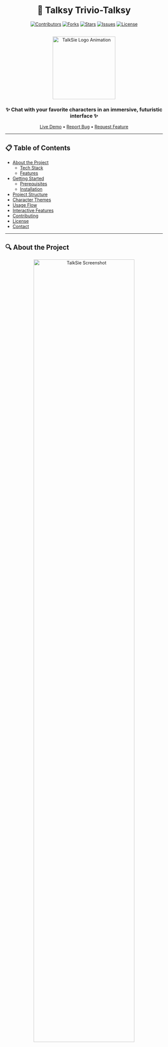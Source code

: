 <div align="center">
  
# 🚀 Talksy Trivio-Talksy

[![Contributors](https://img.shields.io/github/contributors/Google-Developers-Group-IIITDMK/talksy_trivio-talksy?style=for-the-badge&color=blue)](https://github.com/Google-Developers-Group-IIITDMK/talksy_trivio-talksy/graphs/contributors)
[![Forks](https://img.shields.io/github/forks/Google-Developers-Group-IIITDMK/talksy_trivio-talksy?style=for-the-badge&color=purple)](https://github.com/Google-Developers-Group-IIITDMK/talksy_trivio-talksy/network/members)
[![Stars](https://img.shields.io/github/stars/Google-Developers-Group-IIITDMK/talksy_trivio-talksy?style=for-the-badge&color=yellow)](https://github.com/Google-Developers-Group-IIITDMK/talksy_trivio-talksy/stargazers)
[![Issues](https://img.shields.io/github/issues/Google-Developers-Group-IIITDMK/talksy_trivio-talksy?style=for-the-badge&color=red)](https://github.com/Google-Developers-Group-IIITDMK/talksy_trivio-talksy/issues)
[![License](https://img.shields.io/github/license/Google-Developers-Group-IIITDMK/talksy_trivio-talksy?style=for-the-badge&color=green)](https://github.com/Google-Developers-Group-IIITDMK/talksy_trivio-talksy/blob/main/LICENSE)

<br/>

<img src="https://media.giphy.com/media/v1.Y2lkPTc5MGI3NjExNmY5OGFiYzlkMjNlN2ZkMWE1NTg2YzVmY2VmOWJiNzNlYmQwMzQ5ZiZlcD12MV9pbnRlcm5hbF9naWZzX2dpZklkJmN0PWc/bGgsc5mWoryfgKBx1u/giphy.gif" width="200" alt="TalkSie Logo Animation"/>

### ✨ Chat with your favorite characters in an immersive, futuristic interface ✨

[Live Demo](https://talksy-trivio-talksy.vercel.app/) • [Report Bug](https://github.com/Google-Developers-Group-IIITDMK/talksy_trivio-talksy/issues) • [Request Feature](https://github.com/Google-Developers-Group-IIITDMK/talksy_trivio-talksy/issues)

</div>

<hr />

## 📋 Table of Contents

- [About the Project](#about-the-project)
  - [Tech Stack](#tech-stack)
  - [Features](#features)
- [Getting Started](#getting-started)
  - [Prerequisites](#prerequisites)
  - [Installation](#installation)
- [Project Structure](#project-structure)
- [Character Themes](#character-themes)
- [Usage Flow](#usage-flow)
- [Interactive Features](#interactive-features)
- [Contributing](#contributing)
- [License](#license)
- [Contact](#contact)

<hr />

## 🔍 About the Project

<div align="center">
  <img src="https://i.imgur.com/XHK9Uf9.png" alt="TalkSie Screenshot" width="80%"/>
</div>

**TalkSie** is a cutting-edge web application that brings fictional characters to life through an immersive chat experience. Using a futuristic video-call-like interface built with React and enriched with stunning visual effects, TalkSie lets users interact with their favorite characters in a uniquely engaging way.

### Tech Stack

<div align="center">
  
| Frontend | Styling | Backend |
| :------: | :-----: | :-----: |
| ![React](https://img.shields.io/badge/React-20232A?style=for-the-badge&logo=react&logoColor=61DAFB) | ![CSS3](https://img.shields.io/badge/CSS3-1572B6?style=for-the-badge&logo=css3&logoColor=white) | ![Python](https://img.shields.io/badge/Python-3776AB?style=for-the-badge&logo=python&logoColor=white) |
| ![JavaScript](https://img.shields.io/badge/JavaScript-F7DF1E?style=for-the-badge&logo=javascript&logoColor=black) | ![TailwindCSS](https://img.shields.io/badge/Tailwind_CSS-38B2AC?style=for-the-badge&logo=tailwind-css&logoColor=white) | ![Flask](https://img.shields.io/badge/Flask-000000?style=for-the-badge&logo=flask&logoColor=white) |
| ![Vite](https://img.shields.io/badge/Vite-646CFF?style=for-the-badge&logo=vite&logoColor=white) | ![PostCSS](https://img.shields.io/badge/PostCSS-DD3A0A?style=for-the-badge&logo=postcss&logoColor=white) | ![LLM](https://img.shields.io/badge/LLM-4285F4?style=for-the-badge&logo=google&logoColor=white) |

</div>

### Features

🚀 **Splash Screen**: Animated loading with neon effects and particles

✨ **User Registration**: Glassmorphism form with floating labels

🎭 **Character Selection**: Interactive cards with dynamic backgrounds

🌟 **Character Room**: Immersive 3D-style character interface with animations

🎛️ **Call Controls**: Holographic floating controls with settings panel

📱 **Responsive Design**: Works on desktop, tablet, and mobile devices

🎨 **Character Theming**: Dynamic color schemes for each character

<hr />

## 🚀 Getting Started

### Prerequisites

- Node.js (v16 or higher)
- npm or yarn
- Python 3.8+ (for backend)

### Installation

1. Clone the repository
   ```sh
   git clone https://github.com/Google-Developers-Group-IIITDMK/talksy_trivio-talksy.git
   cd talksy_trivio-talksy
   ```

2. Install frontend dependencies
   ```sh
   cd talksy  # or talksie
   npm install
   ```

3. Start the development server
   ```sh
   npm run dev
   ```

4. Set up the backend (optional)
   ```sh
   cd ../backend
   python -m venv venv
   source venv/bin/activate  # On Windows: venv\Scripts\activate
   pip install -r requirements.txt
   python app.py
   ```

<hr />

## 📁 Project Structure

```
talksy_trivio-talksy/
├── talksy/                # React frontend with Vite
│   ├── src/
│   │   ├── components/
│   │   │   ├── SplashScreen/
│   │   │   ├── UserInfoForm/
│   │   │   ├── CharacterSelection/
│   │   │   ├── CharacterRoom/
│   │   │   └── CallControls/
│   │   ├── App.jsx
│   │   ├── main.jsx
│   │   └── index.css
│   ├── index.html
│   ├── package.json
│   ├── vite.config.js
│   ├── tailwind.config.js
│   └── postcss.config.js
│
├── talksie/               # Alternative frontend implementation
│   └── [Similar structure to talksy]
│
└── backend/               # Python backend (Flask/FastAPI)
    ├── app.py
    ├── models/
    ├── utils/
    └── requirements.txt
```

<hr />

## 🎨 Character Themes

<div align="center">
  <table>
    <tr>
      <td align="center"><img src="https://i.imgur.com/XYZ1.jpg" width="100" alt="Voldemort"/><br/><b>Voldemort</b></td>
      <td align="center"><img src="https://i.imgur.com/XYZ2.jpg" width="100" alt="Iron Man"/><br/><b>Iron Man</b></td>
      <td align="center"><img src="https://i.imgur.com/XYZ3.jpg" width="100" alt="Doraemon"/><br/><b>Doraemon</b></td>
    </tr>
    <tr>
      <td>
        <ul>
          <li>Primary: Dark slate (#0f172a)</li>
          <li>Accent: Green (#22c55e)</li>
          <li>Personality: Mysterious, powerful</li>
          <li>Effects: Dark wisps and shadows</li>
        </ul>
      </td>
      <td>
        <ul>
          <li>Primary: Dark red (#7f1d1d)</li>
          <li>Accent: Gold (#fbbf24)</li>
          <li>Personality: Witty, intelligent</li>
          <li>Effects: Tech grid and holograms</li>
        </ul>
      </td>
      <td>
        <ul>
          <li>Primary: Sky blue (#0ea5e9)</li>
          <li>Accent: Gold (#fbbf24)</li>
          <li>Personality: Friendly, helpful</li>
          <li>Effects: Magic sparkles</li>
        </ul>
      </td>
    </tr>
  </table>
</div>

<hr />

## 🎯 Usage Flow

<div align="center">
  <img src="https://mermaid.ink/img/pako:eNpVkMtqwzAQRX9lmFUKdoJfoEVbSNOu2k26cCRZsYj1QDMSxMH_XslJnITRRufcuTMPc0JpDUIyPJ-UmU3YBvyeKL2phosJNMv8cMhu-SG_kQ1QV6UVMygZNoFV5z0dGlm7wZVoUPVDwhnoo9U9BWbuPTjhpx7B3EZg3vAc2ww5kiXJVfN12bAdsBmNasPAz4yWvaP91-4ivRmU62vYYnD1n5SXK8r6YbTgxDJiUW2D6vhpSfKcX4oiz4tyxT8V-TXJj0ucP32hNj8gFu5QhVnaFhc3nFOQ4NFCdgqYtgr0IoyDMdi5tw_Y2RyvEhp0Gjz6SXXgoc3QcJ49nwKpxaQbhm_E6HOl" alt="User Flow" width="80%"/>
</div>

1. **Splash Screen**: The application starts with an animated splash screen featuring the TalkSie logo
2. **User Info Form**: Users enter their name, bio, and password
3. **Character Selection**: Users browse and select from available characters
4. **Character Room**: Users engage in interactive conversations with the selected character

<hr />

## 🎮 Interactive Features

### Character Room Features

- **Animated facial expressions** (neutral, speaking, thinking, smiling)
- **Real-time subtitles** with neon glow effects
- **Dynamic background** based on character theme
- **Holographic avatar** with energy rings
- **Status indicators** (speaking/listening)

### Call Controls

- **Mute/Unmute** microphone
- **Settings panel** with volume control and preferences
- **Character switching** without returning to selection screen
- **Voice modulation** options to enhance immersion

<hr />

## 🤝 Contributing

Contributions are what make the open source community such an amazing place to learn, inspire, and create. Any contributions you make are **greatly appreciated**.

1. Fork the Project
2. Create your Feature Branch (`git checkout -b feature/AmazingFeature`)
3. Commit your Changes (`git commit -m 'Add some AmazingFeature'`)
4. Push to the Branch (`git push origin feature/AmazingFeature`)
5. Open a Pull Request

<hr />

## 📄 License

Distributed under the MIT License. See `LICENSE` for more information.

<hr />

## 📬 Contact

Google Developers Group IIITDMK - [@GDG_IIITDMK](https://twitter.com/GDG_IIITDMK) - gdg.iiitdmk@gmail.com

Project Link: [https://github.com/Google-Developers-Group-IIITDMK/talksy_trivio-talksy](https://github.com/Google-Developers-Group-IIITDMK/talksy_trivio-talksy)

<div align="center">
  
  <br />
  
  [![Made with ❤️ by GDG IIITDMK](https://img.shields.io/badge/Made_with_❤️_by-GDG_IIITDMK-red?style=for-the-badge)](https://github.com/Google-Developers-Group-IIITDMK)
  
</div>
